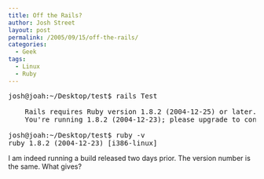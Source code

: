 ```yaml
---
title: Off the Rails?
author: Josh Street
layout: post
permalink: /2005/09/15/off-the-rails/
categories:
  - Geek
tags:
  - Linux
  - Ruby
---
```

<pre>josh@joah:~/Desktop/test$ rails Test      

    Rails requires Ruby version 1.8.2 (2004-12-25) or later.
    You're running 1.8.2 (2004-12-23); please upgrade to continue.

josh@joah:~/Desktop/test$ ruby -v
ruby 1.8.2 (2004-12-23) [i386-linux]</pre>

I am indeed running a build released two days prior. The version number is the same. What gives?